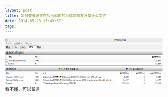 ```yaml
---
layout: post
title: 如何查看迅雷在后台偷偷的为你向网友分享什么文件
date: 2014-05-28 13:43:57
tags:
---
```


![Alt Text](/images/235514_ptH1_1033920[1].png)
看不懂，可以留言
